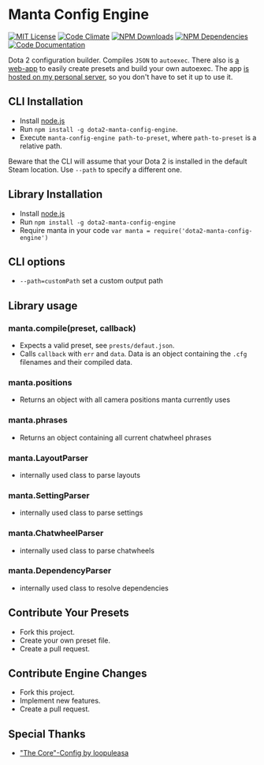 # Manta Config Engine

[![MIT License](https://img.shields.io/badge/license-MIT-blue.svg)](http://opensource.org/licenses/MIT)
[![Code Climate](https://codeclimate.com/github/dodekeract/manta-config-engine/badges/gpa.svg)](https://codeclimate.com/github/dodekeract/manta-config-engine)
[![NPM Downloads](https://img.shields.io/npm/dm/dota2-manta-config-engine.svg)](https://npmjs.com/package/dota2-manta-config-engine)
[![NPM Dependencies](https://david-dm.org/dodekeract/manta-config-engine.png)](https://david-dm.org/dodekeract/manta-config-engine)
[![Code Documentation](https://inch-ci.org/github/dodekeract/manta-config-engine.svg)](https://inch-ci.org/github/dodekeract/manta-config-engine)

Dota 2 configuration builder. Compiles `JSON` to `autoexec`. There also is [a web-app](https://github.com/dodekeract/manta-config-engine-app) to easily create presets and build your own autoexec. The app [is hosted on my personal server](https://manta.dodekeract.report), so you don't have to set it up to use it.

## CLI Installation
- Install [node.js](https://nodejs.org)
- Run `npm install -g dota2-manta-config-engine`.
- Execute `manta-config-engine path-to-preset`, where `path-to-preset` is a relative path.

Beware that the CLI will assume that your Dota 2 is installed in the default Steam location. Use `--path` to specify a different one.

## Library Installation
- Install [node.js](https://nodejs.org)
- Run `npm install -g dota2-manta-config-engine`
- Require manta in your code `var manta = require('dota2-manta-config-engine')`

## CLI options
- `--path=customPath` set a custom output path

## Library usage

### manta.compile(preset, callback)
- Expects a valid preset, see `prests/defaut.json`.
- Calls `callback` with `err` and `data`. Data is an object containing the `.cfg` filenames and their compiled data.

### manta.positions
- Returns an object with all camera positions manta currently uses

### manta.phrases
- Returns an object containing all current chatwheel phrases

### manta.LayoutParser
- internally used class to parse layouts

### manta.SettingParser
- internally used class to parse settings

### manta.ChatwheelParser
- internally used class to parse chatwheels

### manta.DependencyParser
- internally used class to resolve dependencies

## Contribute Your Presets
- Fork this project.
- Create your own preset file.
- Create a pull request.

## Contribute Engine Changes
- Fork this project.
- Implement new features.
- Create a pull request.

## Special Thanks
- ["The Core"-Config by loopuleasa](https://github.com/loopuleasa/dota2-thecore-config-engine)
